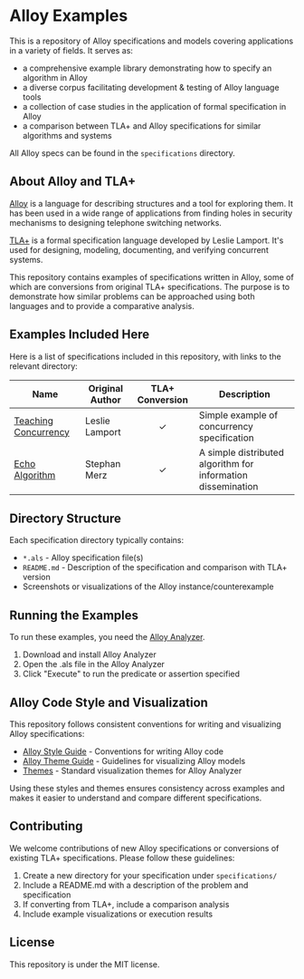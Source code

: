 # Alloy Examples

This is a repository of Alloy specifications and models covering applications in a variety of fields.
It serves as:
- a comprehensive example library demonstrating how to specify an algorithm in Alloy
- a diverse corpus facilitating development & testing of Alloy language tools
- a collection of case studies in the application of formal specification in Alloy
- a comparison between TLA+ and Alloy specifications for similar algorithms and systems

All Alloy specs can be found in the `specifications` directory.

## About Alloy and TLA+

[Alloy](https://alloytools.org/) is a language for describing structures and a tool for exploring them. It has been used in a wide range of applications from finding holes in security mechanisms to designing telephone switching networks.

[TLA+](https://lamport.azurewebsites.net/tla/tla.html) is a formal specification language developed by Leslie Lamport. It's used for designing, modeling, documenting, and verifying concurrent systems.

This repository contains examples of specifications written in Alloy, some of which are conversions from original TLA+ specifications. The purpose is to demonstrate how similar problems can be approached using both languages and to provide a comparative analysis.

## Examples Included Here

Here is a list of specifications included in this repository, with links to the relevant directory:

| Name                                                      | Original Author | TLA+ Conversion | Description                                       |
| --------------------------------------------------------- | --------------- | :-------------: | ------------------------------------------------- |
| [Teaching Concurrency](specifications/TeachingConcurrency)| Leslie Lamport  | ✓               | Simple example of concurrency specification       |
| [Echo Algorithm](specifications/echo)                     | Stephan Merz    | ✓               | A simple distributed algorithm for information dissemination |

## Directory Structure

Each specification directory typically contains:

- `*.als` - Alloy specification file(s)
- `README.md` - Description of the specification and comparison with TLA+ version
- Screenshots or visualizations of the Alloy instance/counterexample

## Running the Examples

To run these examples, you need the [Alloy Analyzer](https://alloytools.org/download.html).

1. Download and install Alloy Analyzer
2. Open the .als file in the Alloy Analyzer
3. Click "Execute" to run the predicate or assertion specified

## Alloy Code Style and Visualization

This repository follows consistent conventions for writing and visualizing Alloy specifications:

- [Alloy Style Guide](ALLOY_STYLE_GUIDE.md) - Conventions for writing Alloy code
- [Alloy Theme Guide](ALLOY_THEME_GUIDE.md) - Guidelines for visualizing Alloy models
- [Themes](themes/) - Standard visualization themes for Alloy Analyzer

Using these styles and themes ensures consistency across examples and makes it easier to understand and compare different specifications.

## Contributing

We welcome contributions of new Alloy specifications or conversions of existing TLA+ specifications. Please follow these guidelines:

1. Create a new directory for your specification under `specifications/`
2. Include a README.md with a description of the problem and specification
3. If converting from TLA+, include a comparison analysis
4. Include example visualizations or execution results

## License

This repository is under the MIT license.